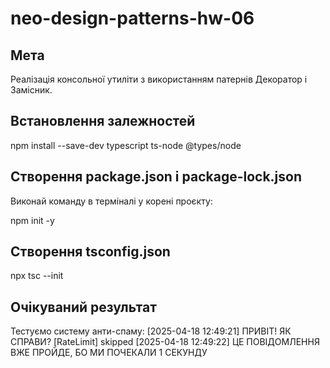 # neo-design-patterns-hw-06

## Мета
Реалізація консольної утиліти з використанням патернів Декоратор і Замісник.

## Встановлення залежностей

npm install --save-dev typescript ts-node @types/node


## Створення package.json і package-lock.json

Виконай команду в терміналі у корені проєкту:

npm init -y

## Створення tsconfig.json

npx tsc --init

## Очікуваний результат

Тестуємо систему анти-спаму:
[2025-04-18 12:49:21] ПРИВІТ! ЯК СПРАВИ?
[RateLimit] skipped
[2025-04-18 12:49:22] ЦЕ ПОВІДОМЛЕННЯ ВЖЕ ПРОЙДЕ, БО МИ ПОЧЕКАЛИ 1 СЕКУНДУ